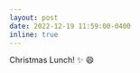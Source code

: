 ```yaml
---
layout: post
date: 2022-12-19 11:59:00-0400
inline: true
---
```


Christmas Lunch! :sparkles: :smile:
